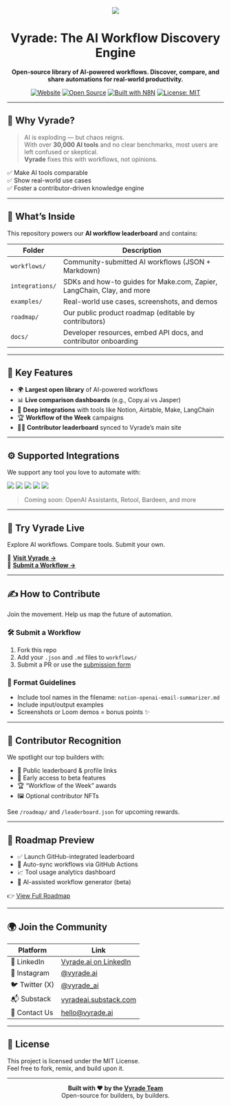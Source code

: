 <div align="center">
  <img src="https://www.vyrade.ai/wp-content/uploads/2025/01/vyrade-logo-v3.svg">

# Vyrade: The AI Workflow Discovery Engine

**Open-source library of AI-powered workflows. Discover, compare, and share automations for real-world productivity.**

[![Website](https://img.shields.io/badge/Visit%20Website-vyrade.ai-0A0A23?style=for-the-badge&logo=vercel&logoColor=white)](https://vyrade.ai)
[![Open Source](https://img.shields.io/badge/Open%20Source-Yes-success?style=for-the-badge&logo=github)](https://github.com/vyradeAI)
[![Built with N8N](https://img.shields.io/badge/Built%20with-n8n-blue?style=for-the-badge&logo=n8n)](https://n8n.io/)
[![License: MIT](https://img.shields.io/badge/License-MIT-yellow?style=for-the-badge)](LICENSE)

</div>

---

## 📌 Why Vyrade?

> AI is exploding — but chaos reigns.  
> With over **30,000 AI tools** and no clear benchmarks, most users are left confused or skeptical.  
> **Vyrade** fixes this with workflows, not opinions.

✅ Make AI tools comparable  
✅ Show real-world use cases  
✅ Foster a contributor-driven knowledge engine

---

## 📁 What’s Inside

This repository powers our **AI workflow leaderboard** and contains:

| Folder        | Description |
|---------------|-------------|
| `workflows/`  | Community-submitted AI workflows (JSON + Markdown) |
| `integrations/` | SDKs and how-to guides for Make.com, Zapier, LangChain, Clay, and more |
| `examples/`   | Real-world use cases, screenshots, and demos |
| `roadmap/`    | Our public product roadmap (editable by contributors) |
| `docs/`       | Developer resources, embed API docs, and contributor onboarding |

---

## 🧠 Key Features

- 🌍 **Largest open library** of AI-powered workflows  
- 📊 **Live comparison dashboards** (e.g., Copy.ai vs Jasper)  
- 🔌 **Deep integrations** with tools like Notion, Airtable, Make, LangChain  
- 🏆 **Workflow of the Week** campaigns  
- 🧑‍💻 **Contributor leaderboard** synced to Vyrade’s main site

---

## ⚙️ Supported Integrations

We support any tool you love to automate with:

<p align="left">
  <img src="https://img.shields.io/badge/Make.com-5936FF?logo=make&logoColor=white" />
  <img src="https://img.shields.io/badge/Zapier-FF4A00?logo=zapier&logoColor=white" />
  <img src="https://img.shields.io/badge/LangChain-black?logo=python&logoColor=white" />
  <img src="https://img.shields.io/badge/Notion-000000?logo=notion&logoColor=white" />
  <img src="https://img.shields.io/badge/Clay-black?logo=clay&logoColor=white" />
</p>

> Coming soon: OpenAI Assistants, Retool, Bardeen, and more

---

## 🚀 Try Vyrade Live

Explore AI workflows. Compare tools. Submit your own.

🔗 **[Visit Vyrade →](https://vyrade.ai)**  
🔗 **[Submit a Workflow →](https://vyrade.ai/submit-workflow)**

---

## ✍️ How to Contribute

Join the movement. Help us map the future of automation.

### 🛠 Submit a Workflow
1. Fork this repo  
2. Add your `.json` and `.md` files to `workflows/`  
3. Submit a PR or use the [submission form](https://vyrade.ai/submit-workflow)

### 🧩 Format Guidelines
- Include tool names in the filename: `notion-openai-email-summarizer.md`
- Include input/output examples
- Screenshots or Loom demos = bonus points ✨

---

## 🏅 Contributor Recognition

We spotlight our top builders with:
- 🧢 Public leaderboard & profile links
- 🚀 Early access to beta features
- 🏆 “Workflow of the Week” awards
- 🖼️ Optional contributor NFTs

See `/roadmap/` and `/leaderboard.json` for upcoming rewards.

---

## 🔭 Roadmap Preview

- ✅ Launch GitHub-integrated leaderboard
- 🔄 Auto-sync workflows via GitHub Actions
- 📈 Tool usage analytics dashboard
- 🤖 AI-assisted workflow generator (beta)

👉 [View Full Roadmap](./roadmap/ROADMAP.md)

---

## 🌍 Join the Community

| Platform     | Link |
|--------------|------|
| 💼 LinkedIn | [Vyrade.ai on LinkedIn](https://www.linkedin.com/company/vyrade-ai) |
| 📸 Instagram | [@vyrade.ai](https://www.instagram.com/vyrade.ai) |
| 🐦 Twitter (X) | [@vyrade_ai](https://twitter.com/vyrade_ai) |
| 📬 Substack | [vyradeai.substack.com](https://vyradeai.substack.com) |
| 📮 Contact Us | [hello@vyrade.ai](mailto:hello@vyrade.ai) |

---

## 📜 License

This project is licensed under the MIT License.  
Feel free to fork, remix, and build upon it.

---

<div align="center">

**Built with ❤️ by the [Vyrade Team](https://vyrade.ai/team)**  
Open-source for builders, by builders.

</div>
